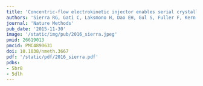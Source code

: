 ```yaml
---
title: 'Concentric-flow electrokinetic injector enables serial crystallography of ribosome and photosystem II'
authors: 'Sierra RG, Gati C, Laksmono H, Dao EH, Gul S, Fuller F, Kern J, Chatterjee R, Ibrahim M, Brewster AS, **Young ID**, Michels-Clark T, Aquila A, Liang M, Hunter MS, Koglin JE, Boutet S, Junco EA, Hayes B, Bogan MJ, Hampton CY, Puglisi EV, Sauter NK, Stan CA, Zouni A, Yano J, Yachandra VK, Soltis SM, Puglisi JD, DeMirci H.'
journal: 'Nature Methods'
pub_date: '2015-11-30'
image: '/static/img/pub/2016_sierra.jpeg'
pmid: 26619013
pmcid: PMC4890631
doi: 10.1038/nmeth.3667
pdf: '/static/pdf/2016_sierra.pdf'
pdbs:
- 5br8
- 5dlh
---
```

